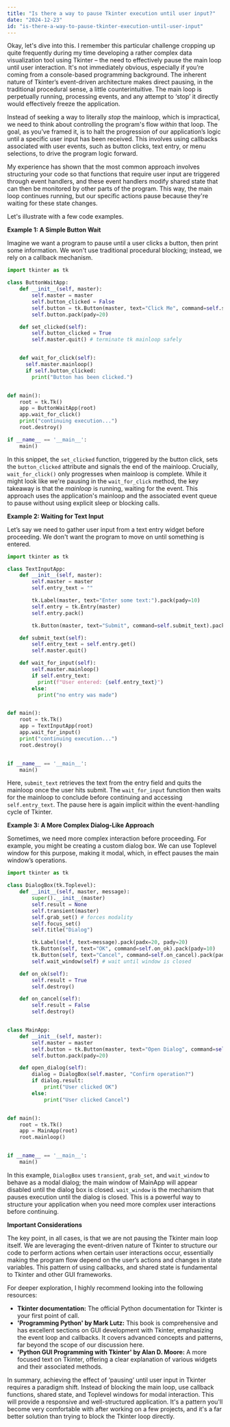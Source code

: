 ```yaml
---
title: "Is there a way to pause Tkinter execution until user input?"
date: "2024-12-23"
id: "is-there-a-way-to-pause-tkinter-execution-until-user-input"
---
```


Okay, let's dive into this. I remember this particular challenge cropping up quite frequently during my time developing a rather complex data visualization tool using Tkinter – the need to effectively pause the main loop until user interaction. It's not immediately obvious, especially if you’re coming from a console-based programming background. The inherent nature of Tkinter’s event-driven architecture makes direct pausing, in the traditional procedural sense, a little counterintuitive. The main loop is perpetually running, processing events, and any attempt to ‘stop’ it directly would effectively freeze the application.

Instead of seeking a way to literally *stop* the mainloop, which is impractical, we need to think about controlling the program's flow *within* that loop. The goal, as you’ve framed it, is to halt the progression of our application’s logic until a specific user input has been received. This involves using callbacks associated with user events, such as button clicks, text entry, or menu selections, to drive the program logic forward.

My experience has shown that the most common approach involves structuring your code so that functions that require user input are triggered through event handlers, and these event handlers modify shared state that can then be monitored by other parts of the program. This way, the main loop continues running, but our specific actions pause because they're waiting for these state changes.

Let's illustrate with a few code examples.

**Example 1: A Simple Button Wait**

Imagine we want a program to pause until a user clicks a button, then print some information. We won't use traditional procedural blocking; instead, we rely on a callback mechanism.

```python
import tkinter as tk

class ButtonWaitApp:
    def __init__(self, master):
        self.master = master
        self.button_clicked = False
        self.button = tk.Button(master, text="Click Me", command=self.set_clicked)
        self.button.pack(pady=20)

    def set_clicked(self):
        self.button_clicked = True
        self.master.quit() # terminate tk mainloop safely


    def wait_for_click(self):
      self.master.mainloop()
      if self.button_clicked:
        print("Button has been clicked.")


def main():
    root = tk.Tk()
    app = ButtonWaitApp(root)
    app.wait_for_click()
    print("continuing execution...")
    root.destroy()

if __name__ == '__main__':
    main()

```
In this snippet, the `set_clicked` function, triggered by the button click, sets the `button_clicked` attribute and signals the end of the mainloop. Crucially, `wait_for_click()` only progresses when mainloop is complete. While it might look like we're pausing in the `wait_for_click` method, the key takeaway is that the *mainloop* is running, waiting for the event. This approach uses the application's mainloop and the associated event queue to pause without using explicit sleep or blocking calls.

**Example 2: Waiting for Text Input**

Let’s say we need to gather user input from a text entry widget before proceeding. We don't want the program to move on until something is entered.

```python
import tkinter as tk

class TextInputApp:
    def __init__(self, master):
        self.master = master
        self.entry_text = ""

        tk.Label(master, text="Enter some text:").pack(pady=10)
        self.entry = tk.Entry(master)
        self.entry.pack()

        tk.Button(master, text="Submit", command=self.submit_text).pack(pady=10)

    def submit_text(self):
        self.entry_text = self.entry.get()
        self.master.quit()

    def wait_for_input(self):
        self.master.mainloop()
        if self.entry_text:
          print(f"User entered: {self.entry_text}")
        else:
          print("no entry was made")


def main():
    root = tk.Tk()
    app = TextInputApp(root)
    app.wait_for_input()
    print("continuing execution...")
    root.destroy()


if __name__ == '__main__':
    main()
```
Here, `submit_text` retrieves the text from the entry field and quits the mainloop once the user hits submit. The `wait_for_input` function then waits for the mainloop to conclude before continuing and accessing `self.entry_text`. The pause here is again implicit within the event-handling cycle of Tkinter.

**Example 3: A More Complex Dialog-Like Approach**

Sometimes, we need more complex interaction before proceeding. For example, you might be creating a custom dialog box. We can use Toplevel window for this purpose, making it modal, which, in effect pauses the main window’s operations.

```python
import tkinter as tk

class DialogBox(tk.Toplevel):
    def __init__(self, master, message):
        super().__init__(master)
        self.result = None
        self.transient(master)
        self.grab_set() # forces modality
        self.focus_set()
        self.title("Dialog")

        tk.Label(self, text=message).pack(padx=20, pady=20)
        tk.Button(self, text="OK", command=self.on_ok).pack(pady=10)
        tk.Button(self, text="Cancel", command=self.on_cancel).pack(pady=10)
        self.wait_window(self) # wait until window is closed

    def on_ok(self):
        self.result = True
        self.destroy()

    def on_cancel(self):
        self.result = False
        self.destroy()


class MainApp:
    def __init__(self, master):
        self.master = master
        self.button = tk.Button(master, text="Open Dialog", command=self.open_dialog)
        self.button.pack(pady=20)

    def open_dialog(self):
        dialog = DialogBox(self.master, "Confirm operation?")
        if dialog.result:
            print("User clicked OK")
        else:
            print("User clicked Cancel")


def main():
    root = tk.Tk()
    app = MainApp(root)
    root.mainloop()


if __name__ == '__main__':
    main()

```

In this example, `DialogBox` uses `transient`, `grab_set`, and `wait_window` to behave as a modal dialog; the main window of MainApp will appear disabled until the dialog box is closed. `wait_window` is the mechanism that pauses execution until the dialog is closed. This is a powerful way to structure your application when you need more complex user interactions before continuing.

**Important Considerations**

The key point, in all cases, is that we are not pausing the Tkinter main loop itself. We are leveraging the event-driven nature of Tkinter to structure our code to perform actions when certain user interactions occur, essentially making the program flow depend on the user’s actions and changes in state variables. This pattern of using callbacks, and shared state is fundamental to Tkinter and other GUI frameworks.

For deeper exploration, I highly recommend looking into the following resources:

*   **Tkinter documentation:** The official Python documentation for Tkinter is your first point of call.
*   **'Programming Python' by Mark Lutz:** This book is comprehensive and has excellent sections on GUI development with Tkinter, emphasizing the event loop and callbacks. It covers advanced concepts and patterns, far beyond the scope of our discussion here.
*   **'Python GUI Programming with Tkinter' by Alan D. Moore:** A more focused text on Tkinter, offering a clear explanation of various widgets and their associated methods.

In summary, achieving the effect of ‘pausing’ until user input in Tkinter requires a paradigm shift. Instead of blocking the main loop, use callback functions, shared state, and Toplevel windows for modal interaction. This will provide a responsive and well-structured application. It's a pattern you'll become very comfortable with after working on a few projects, and it's a far better solution than trying to block the Tkinter loop directly.
